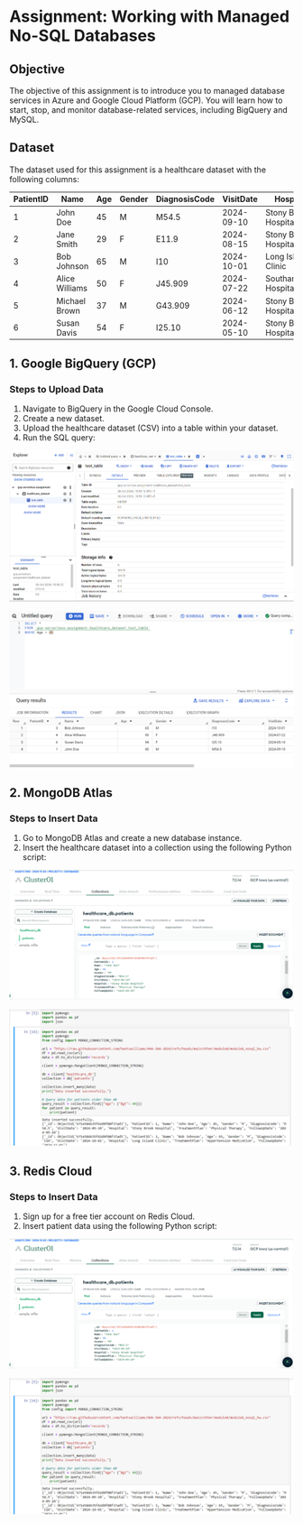 # Assignment: Working with Managed No-SQL Databases

## Objective

The objective of this assignment is to introduce you to managed database services in Azure and Google Cloud Platform (GCP). You will learn how to start, stop, and monitor database-related services, including BigQuery and MySQL.

## Dataset

The dataset used for this assignment is a healthcare dataset with the following columns:

| PatientID | Name           | Age | Gender | DiagnosisCode | VisitDate  | Hospital                | TreatmentPlan          | FollowUpDate |
|-----------|----------------|-----|--------|---------------|------------|-------------------------|------------------------|---------------|
| 1         | John Doe      | 45  | M      | M54.5         | 2024-09-10 | Stony Brook Hospital     | Physical Therapy        | 2024-09-20    |
| 2         | Jane Smith    | 29  | F      | E11.9         | 2024-08-15 | Stony Brook Hospital     | Insulin                | 2024-09-15    |
| 3         | Bob Johnson    | 65  | M      | I10           | 2024-10-01 | Long Island Clinic       | Hypertension Medication | 2024-11-01    |
| 4         | Alice Williams  | 50  | F      | J45.909       | 2024-07-22 | Southampton Hospital     | Bronchodilators        | 2024-08-22    |
| 5         | Michael Brown   | 37  | M      | G43.909       | 2024-06-12 | Stony Brook Hospital     | Triptans               |               |
| 6         | Susan Davis    | 54  | F      | I25.10        | 2024-05-10 | Stony Brook Hospital     | Statins                | 2024-06-10    |

## 1. Google BigQuery (GCP)

### Steps to Upload Data
1. Navigate to BigQuery in the Google Cloud Console.
2. Create a new dataset.
3. Upload the healthcare dataset (CSV) into a table within your dataset.
4. Run the SQL query: 

![GCP-1](images\gcp-1.png)

![Query Result](images\gcp-2.png)

## 2. MongoDB Atlas

### Steps to Insert Data

1.  Go to MongoDB Atlas and create a new database instance.
2.  Insert the healthcare dataset into a collection using the following Python script:

![atlas-1](images\atlas-1.png)

![atlas-db](images\atlas-2.png)

## 3. Redis Cloud

### Steps to Insert Data

1.  Sign up for a free tier account on Redis Cloud.
2.  Insert patient data using the following Python script:

![redis-1](images\atlas-1.png)

![redis-upload](images\atlas-2.png)